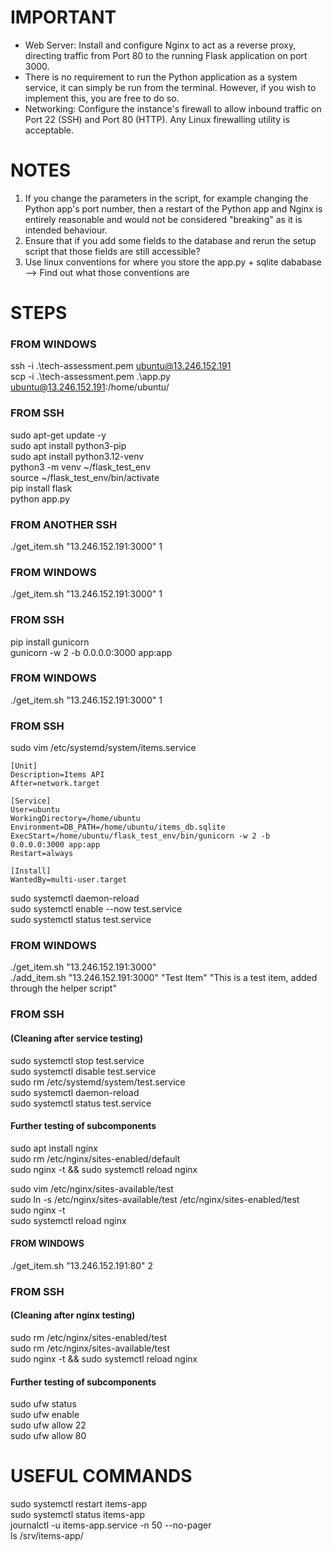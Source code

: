 # IMPORTANT
- Web Server: Install and configure Nginx to act as a reverse proxy, directing traffic from Port 80 to the running Flask application on port 3000.  
- There is no requirement to run the Python application as a system service, it can simply be run from the terminal. However, if you wish to implement this, you are free to do so.  
- Networking: Configure the instance's firewall to allow inbound traffic on Port 22 (SSH) and Port 80 (HTTP). Any Linux firewalling utility is acceptable.  

# NOTES
1. If you change the parameters in the script, for example changing the Python app's port number, then a restart of the Python app and Nginx is entirely reasonable and would not be considered "breaking" as it is intended behaviour.  
2. Ensure that if you add some fields to the database and rerun the setup script that those fields are still accessible?  
3. Use linux conventions for where you store the app.py + sqlite dababase --> Find out what those conventions are  

# STEPS
### FROM WINDOWS
ssh -i .\tech-assessment.pem ubuntu@13.246.152.191  
scp -i .\tech-assessment.pem .\app.py ubuntu@13.246.152.191:/home/ubuntu/  

### FROM SSH
sudo apt-get update -y  
sudo apt install python3-pip  
sudo apt install python3.12-venv  
python3 -m venv ~/flask_test_env  
source ~/flask_test_env/bin/activate  
pip install flask  
python app.py  

### FROM ANOTHER SSH
./get_item.sh "13.246.152.191:3000" 1  

### FROM WINDOWS
./get_item.sh "13.246.152.191:3000" 1  

### FROM SSH
pip install gunicorn  
gunicorn -w 2 -b 0.0.0.0:3000 app:app  

### FROM WINDOWS
./get_item.sh "13.246.152.191:3000" 1  

### FROM SSH
sudo vim /etc/systemd/system/items.service  

```
[Unit]
Description=Items API
After=network.target

[Service]
User=ubuntu
WorkingDirectory=/home/ubuntu
Environment=DB_PATH=/home/ubuntu/items_db.sqlite
ExecStart=/home/ubuntu/flask_test_env/bin/gunicorn -w 2 -b 0.0.0.0:3000 app:app
Restart=always 
  
[Install]  
WantedBy=multi-user.target  
```
sudo systemctl daemon-reload  
sudo systemctl enable --now test.service  
sudo systemctl status test.service  

### FROM WINDOWS 
./get_item.sh "13.246.152.191:3000"  
./add_item.sh "13.246.152.191:3000" "Test Item" "This is a test item, added through the helper script"  

### FROM SSH
#### (Cleaning after service testing)  
sudo systemctl stop test.service  
sudo systemctl disable test.service  
sudo rm /etc/systemd/system/test.service   
sudo systemctl daemon-reload  
sudo systemctl status test.service  
#### Further testing of subcomponents
sudo apt install nginx  
sudo rm /etc/nginx/sites-enabled/default  
sudo nginx -t && sudo systemctl reload nginx  

sudo vim /etc/nginx/sites-available/test  
sudo ln -s /etc/nginx/sites-available/test /etc/nginx/sites-enabled/test  
sudo nginx -t  
sudo systemctl reload nginx  

#### FROM WINDOWS
./get_item.sh "13.246.152.191:80" 2  


### FROM SSH
#### (Cleaning after nginx testing)  
sudo rm /etc/nginx/sites-enabled/test  
sudo rm /etc/nginx/sites-available/test  
sudo nginx -t && sudo systemctl reload nginx  


#### Further testing of subcomponents
sudo ufw status  
sudo ufw enable  
sudo ufw allow 22  
sudo ufw allow 80  

# USEFUL COMMANDS
sudo systemctl restart items-app  
sudo systemctl status items-app  
journalctl -u items-app.service -n 50 --no-pager  
ls /srv/items-app/  